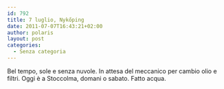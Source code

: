 ```yaml
---
id: 792
title: 7 luglio, Nykőping
date: 2011-07-07T16:43:21+02:00
author: polaris
layout: post
categories:
  - Senza categoria
---
```

Bel tempo, sole e senza nuvole. In attesa del meccanico per cambio olio e filtri. Oggi è a Stoccolma, domani o sabato. Fatto acqua.